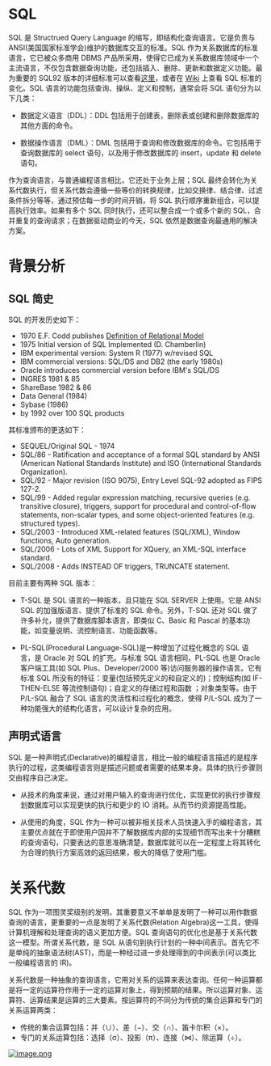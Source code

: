 

# SQL

SQL 是 Structrued Query Language 的缩写，即结构化查询语言。它是负责与 ANSI(美国国家标准学会)维护的数据库交互的标准。SQL 作为关系数据库的标准语言，它已被众多商用 DBMS 产品所采用，使得它已成为关系数据库领域中一个主流语言，不仅包含数据查询功能，还包括插入、删除、更新和数据定义功能。最为重要的 SQL92 版本的详细标准可以查看[这里](http://www.contrib.andrew.cmu.edu/~shadow/sql/sql1992.txt)，或者在 [Wiki](https://en.wikipedia.org/wiki/SQL) 上查看 SQL 标准的变化。SQL 语言的功能包括查询、操纵、定义和控制，通常会将 SQL 语句分为以下几类：

- 数据定义语言（DDL）：DDL 包括用于创建表，删除表或创建和删除数据库的其他方面的命令。

- 数据操作语言（DML）：DML 包括用于查询和修改数据库的命令。它包括用于查询数据库的 select 语句，以及用于修改数据库的 insert，update 和 delete 语句。

作为查询语言，与普通编程语言相比，它还处于业务上层；SQL 最终会转化为关系代数执行，但关系代数会遵循一些等价的转换规律，比如交换律、结合律、过滤条件拆分等等，通过预估每一步的时间开销，将 SQL 执行顺序重新组合，可以提高执行效率。如果有多个 SQL 同时执行，还可以整合成一个或多个新的 SQL，合并重复的查询请求；在数据驱动商业的今天，SQL 依然是数据查询最通用的解决方案。

# 背景分析

## SQL 简史

SQL 的开发历史如下：

- 1970 E.F. Codd publishes [Definition of Relational Model](https://www.w3resource.com/sql/sql-basic/codd-12-rule-relation.php)
- 1975 Initial version of SQL Implemented (D. Chamberlin)
- IBM experimental version: System R (1977) w/revised SQL
- IBM commercial versions: SQL/DS and DB2 (the early 1980s)
- Oracle introduces commercial version before IBM's SQL/DS
- INGRES 1981 & 85
- ShareBase 1982 & 86
- Data General (1984)
- Sybase (1986)
- by 1992 over 100 SQL products

其标准颁布的更迭如下：

- SEQUEL/Original SQL - 1974
- SQL/86 - Ratification and acceptance of a formal SQL standard by ANSI (American National Standards Institute) and ISO (International Standards Organization).
- SQL/92 - Major revision (ISO 9075), Entry Level SQL-92 adopted as FIPS 127-2.
- SQL/99 - Added regular expression matching, recursive queries (e.g. transitive closure), triggers, support for procedural and control-of-flow statements, non-scalar types, and some object-oriented features (e.g. structured types).
- SQL/2003 - Introduced XML-related features (SQL/XML), Window functions, Auto generation.
- SQL/2006 - Lots of XML Support for XQuery, an XML-SQL interface standard.
- SQL/2008 - Adds INSTEAD OF triggers, TRUNCATE statement.

目前主要有两种 SQL 版本：

- T-SQL 是 SQL 语言的一种版本，且只能在 SQL SERVER 上使用。它是 ANSI SQL 的加强版语言、提供了标准的 SQL 命令。另外，T-SQL 还对 SQL 做了许多补允，提供了数据库脚本语言，即类似 C、Basic 和 Pascal 的基本功能，如变量说明、流控制语言、功能函数等。

- PL-SQL(Procedural Language-SQL)是一种增加了过程化概念的 SQL 语言，是 Oracle 对 SQL 的扩充。与标准 SQL 语言相同，PL-SQL 也是 Oracle 客户端工具(如 SQL Plus、Developer/2000 等)访问服务器的操作语言。它有标准 SQL 所没有的特征：变量(包括预先定义的和自定义的)；控制结构(如 IF-THEN-ELSE 等流控制语句)；自定义的存储过程和函数 ；对象类型等。由于 P/L-SQL 融合了 SQL 语言的灵活性和过程化的概念，使得 P/L-SQL 成为了一种功能强大的结构化语言，可以设计复杂的应用。

## 声明式语言

SQL 是一种声明式(Declarative)的编程语言，相比一般的编程语言描述的是程序执行的过程，这类编程语言则是描述问题或者需要的结果本身。具体的执行步骤则交由程序自己决定。

- 从技术的角度来说，通过对用户输入的查询进行优化，实现更优的执行步骤规划数据库可以实现更快的执行和更少的 IO 消耗。从而节约资源提高性能。

- 从使用的角度，SQL 作为一种可以被非相关技术人员快速入手的编程语言，其主要优点就在于即使用户因并不了解数据库内部的实现细节而写出来十分糟糕的查询语句，只要表达的意思准确清楚，数据库就可以在一定程度上将其转化为合理的执行方案高效的返回结果，极大的降低了使用门槛。

# 关系代数

SQL 作为一项图灵奖级别的发明，其重要意义不单单是发明了一种可以用作数据查询的语言，更重要的一点是发明了关系代数(Relation Algebra)这一工具，使得计算机理解和处理查询的语义更加方便。SQL 查询语句的优化也是基于关系代数这一模型。所谓关系代数，是 SQL 从语句到执行计划的一种中间表示。首先它不是单纯的抽象语法树(AST)，而是一种经过进一步处理得到的中间表示(可以类比一般编程语言的 IR)。

关系代数是一种抽象的查询语言，它用对关系的运算来表达查询。任何一种运算都是将一定的运算符作用于一定的运算对象上，得到预期的结果。所以运算对象、运算符、运算结果是运算的三大要素。按运算符的不同分为传统的集合运算和专门的关系运算两类：

- 传统的集合运算包括：并（∪）、差（−）、交（∩）、笛卡尔积（×）。
- 专门的关系运算包括：选择（σ）、投影（π）、连接（⋈）、除运算（÷）。

[![image.png](https://i.postimg.cc/dVjs2b9F/image.png)](https://postimg.cc/0zr1xH3X)

